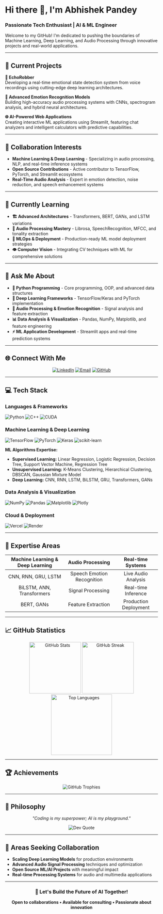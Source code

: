 # Hi there 👋, I'm Abhishek Pandey

### Passionate Tech Enthusiast | AI & ML Engineer 

Welcome to my GitHub! I'm dedicated to pushing the boundaries of Machine Learning, Deep Learning, and Audio Processing through innovative projects and real-world applications.

---

## 🔭 Current Projects

**🎤 EchoRobber**  
Developing a real-time emotional state detection system from voice recordings using cutting-edge deep learning architectures.

**🧠 Advanced Emotion Recognition Models**  
Building high-accuracy audio processing systems with CNNs, spectrogram analysis, and hybrid neural architectures.

**🌐 AI-Powered Web Applications**  
Creating interactive ML applications using Streamlit, featuring chat analyzers and intelligent calculators with predictive capabilities.

---

## 🤝 Collaboration Interests

- **Machine Learning & Deep Learning** - Specializing in audio processing, NLP, and real-time inference systems
- **Open Source Contributions** - Active contributor to TensorFlow, PyTorch, and Streamlit ecosystems
- **Real-Time Audio Analysis** - Expert in emotion detection, noise reduction, and speech enhancement systems

---

## 🌱 Currently Learning

- **🏗️ Advanced Architectures** - Transformers, BERT, GANs, and LSTM variations
- **🎵 Audio Processing Mastery** - Librosa, SpeechRecognition, MFCC, and tonality extraction
- **🚀 MLOps & Deployment** - Production-ready ML model deployment strategies
- **👁️ Computer Vision** - Integrating CV techniques with ML for comprehensive solutions

---

## 💬 Ask Me About

- **🐍 Python Programming** - Core programming, OOP, and advanced data structures
- **🧠 Deep Learning Frameworks** - TensorFlow/Keras and PyTorch implementation
- **🎤 Audio Processing & Emotion Recognition** - Signal analysis and feature extraction
- **📊 Data Analysis & Visualization** - Pandas, NumPy, Matplotlib, and feature engineering
- **⚡ ML Application Development** - Streamlit apps and real-time prediction systems

---

## 🌐 Connect With Me

<div align="center">

[![LinkedIn](https://img.shields.io/badge/LinkedIn-0077B5?style=for-the-badge&logo=linkedin&logoColor=white)](https://linkedin.com/in/pandeyabhishek25)
[![Email](https://img.shields.io/badge/Email-D14836?style=for-the-badge&logo=gmail&logoColor=white)](mailto:pandeyabhishek8685@gmail.com)
[![GitHub](https://img.shields.io/badge/GitHub-100000?style=for-the-badge&logo=github&logoColor=white)](https://github.com/AbhishekPandey91)

</div>

---

## 💻 Tech Stack

### Languages & Frameworks
![Python](https://img.shields.io/badge/Python-3776AB?style=for-the-badge&logo=python&logoColor=white)
![C++](https://img.shields.io/badge/C++-00599C?style=for-the-badge&logo=c%2B%2B&logoColor=white)
![CUDA](https://img.shields.io/badge/CUDA-000000?style=for-the-badge&logo=nVIDIA&logoColor=green)

### Machine Learning & Deep Learning
![TensorFlow](https://img.shields.io/badge/TensorFlow-FF6F00?style=for-the-badge&logo=tensorflow&logoColor=white)
![PyTorch](https://img.shields.io/badge/PyTorch-EE4C2C?style=for-the-badge&logo=pytorch&logoColor=white)
![Keras](https://img.shields.io/badge/Keras-D00000?style=for-the-badge&logo=keras&logoColor=white)
![scikit-learn](https://img.shields.io/badge/scikit--learn-F7931E?style=for-the-badge&logo=scikit-learn&logoColor=white)

**ML Algorithms Expertise:**
- **Supervised Learning:** Linear Regression, Logistic Regression, Decision Tree, Support Vector Machine, Regression Tree
- **Unsupervised Learning:** K-Means Clustering, Hierarchical Clustering, DBSCAN, Gaussian Mixture Model
- **Deep Learning:** CNN, RNN, LSTM, BiLSTM, GRU, Transformers, GANs

### Data Analysis & Visualization
![NumPy](https://img.shields.io/badge/NumPy-013243?style=for-the-badge&logo=numpy&logoColor=white)
![Pandas](https://img.shields.io/badge/Pandas-150458?style=for-the-badge&logo=pandas&logoColor=white)
![Matplotlib](https://img.shields.io/badge/Matplotlib-11557c?style=for-the-badge&logo=matplotlib&logoColor=white)
![Plotly](https://img.shields.io/badge/Plotly-3F4F75?style=for-the-badge&logo=plotly&logoColor=white)

### Cloud & Deployment
![Vercel](https://img.shields.io/badge/Vercel-000000?style=for-the-badge&logo=vercel&logoColor=white)
![Render](https://img.shields.io/badge/Render-46E3B7?style=for-the-badge&logo=render&logoColor=white)

---

## 🎯 Expertise Areas

<div align="center">

| **Machine Learning & Deep Learning** | **Audio Processing** | **Real-time Systems** |
|:---:|:---:|:---:|
| CNN, RNN, GRU, LSTM | Speech Emotion Recognition | Live Audio Analysis |
| BiLSTM, ANN, Transformers | Signal Processing | Real-time Inference |
| BERT, GANs | Feature Extraction | Production Deployment |

</div>

---

## 📈 GitHub Statistics

<div align="center">

<img src="https://github-readme-stats.vercel.app/api?username=AbhishekPandey91&theme=radical&hide_border=true&include_all_commits=true&count_private=true" alt="GitHub Stats" height="170"/>
<img src="https://nirzak-streak-stats.vercel.app/?user=AbhishekPandey91&theme=radical&hide_border=true" alt="GitHub Streak" height="170"/>

<img src="https://github-readme-stats.vercel.app/api/top-langs/?username=AbhishekPandey91&theme=radical&hide_border=true&include_all_commits=true&count_private=true&layout=compact" alt="Top Languages" height="200"/>

</div>

---

## 🏆 Achievements

<div align="center">

![GitHub Trophies](https://github-profile-trophy.vercel.app/?username=AbhishekPandey91&theme=radical&no-frame=true&no-bg=false&margin-w=4&column=4)

</div>

---

## 💭 Philosophy

<div align="center">

*"Coding is my superpower; AI is my playground."*

![Dev Quote](https://quotes-github-readme.vercel.app/api?type=horizontal&theme=radical)

</div>

---

## 🎯 Areas Seeking Collaboration

- **Scaling Deep Learning Models** for production environments
- **Advanced Audio Signal Processing** techniques and optimization
- **Open Source ML/AI Projects** with meaningful impact
- **Real-time Processing Systems** for audio and multimedia applications

---

<div align="center">

### 🚀 Let's Build the Future of AI Together!

**Open to collaborations • Available for consulting • Passionate about innovation**

</div>
